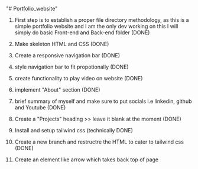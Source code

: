 "# Portfolio_website" 

1. First step is to establish a proper file directory methodology, as this is a simple portfolio website and I am the only dev working on this I will simply do basic Front-end and Back-end folder (DONE)

2. Make skeleton HTML and CSS (DONE)

3. Create a responsive navigation bar (DONE)

4. style navigation bar to fit propotionally (DONE) 

5. create functionality to play video on website (DONE)

6. implement "About" section (DONE)

7. brief summary of myself and make sure to put socials i.e linkedin, github and Youtube (DONE)

8. Create a "Projects" heading >> leave it blank at the moment (DONE)

9. Install and setup tailwind css (technically DONE)

10. Create a new branch and restructre the HTML to cater to tailwind css (DONE)

11. Create an element like arrow which takes back top of page




